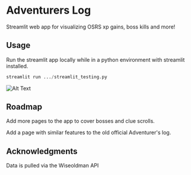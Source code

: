 # Adventurers Log

Streamlit web app for visualizing OSRS xp gains, boss kills and more!

## Usage

Run the streamlit app locally while in a python environment with streamlit installed.

```python
streamlit run .../streamlit_testing.py
```

![Alt Text](https://i.imgur.com/EgOCzZM.gif)

## Roadmap

Add more pages to the app to cover bosses and clue scrolls.

Add a page with similar features to the old official Adventurer's log.

## Acknowledgments

Data is pulled via the Wiseoldman API
